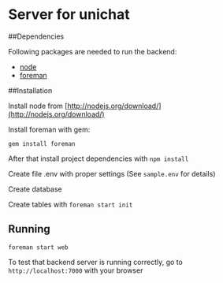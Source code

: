 # Server for unichat

##Dependencies

Following packages are needed to run the backend:

* [node](http://nodejs.org/)
* [foreman](https://github.com/ddollar/foreman)

##Installation

Install node from [http://nodejs.org/download/](http://nodejs.org/download/)

Install foreman with gem:

```
gem install foreman
```

After that install project dependencies with `npm install`

Create file .env with proper settings (See `sample.env` for details)

Create database

Create tables with `foreman start init`

Running
-------

```
foreman start web
```

To test that backend server is running correctly, go to `http://localhost:7000`
with your browser

